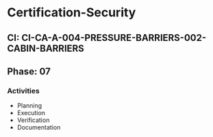 # Certification-Security

## CI: CI-CA-A-004-PRESSURE-BARRIERS-002-CABIN-BARRIERS
## Phase: 07

### Activities
- Planning
- Execution
- Verification
- Documentation
